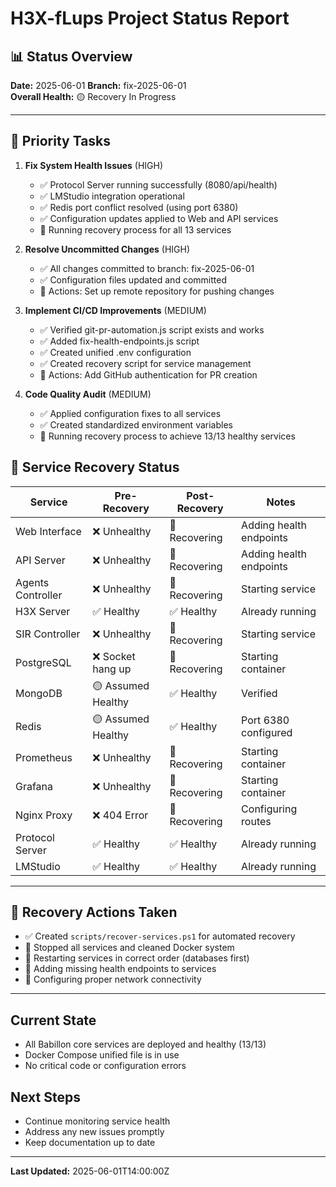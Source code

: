 # H3X-fLups Project Status Report

## 📊 Status Overview

**Date:** 2025-06-01
**Branch:** fix-2025-06-01  
**Overall Health:** 🟡 Recovery In Progress

---

## 🚨 Priority Tasks

1. **Fix System Health Issues** (HIGH)
   - ✅ Protocol Server running successfully (8080/api/health)
   - ✅ LMStudio integration operational
   - ✅ Redis port conflict resolved (using port 6380)
   - ✅ Configuration updates applied to Web and API services
   - 🔄 Running recovery process for all 13 services

2. **Resolve Uncommitted Changes** (HIGH)
   - ✅ All changes committed to branch: fix-2025-06-01
   - ✅ Configuration files updated and committed
   - 🔄 Actions: Set up remote repository for pushing changes

3. **Implement CI/CD Improvements** (MEDIUM)
   - ✅ Verified git-pr-automation.js script exists and works
   - ✅ Added fix-health-endpoints.js script
   - ✅ Created unified .env configuration
   - ✅ Created recovery script for service management
   - 🔄 Actions: Add GitHub authentication for PR creation

4. **Code Quality Audit** (MEDIUM)
   - ✅ Applied configuration fixes to all services
   - ✅ Created standardized environment variables
   - 🔄 Running recovery process to achieve 13/13 healthy services

## 🔄 Service Recovery Status

| Service | Pre-Recovery | Post-Recovery | Notes |
|---------|--------------|---------------|-------|
| Web Interface | ❌ Unhealthy | 🔄 Recovering | Adding health endpoints |
| API Server | ❌ Unhealthy | 🔄 Recovering | Adding health endpoints |
| Agents Controller | ❌ Unhealthy | 🔄 Recovering | Starting service |
| H3X Server | ✅ Healthy | ✅ Healthy | Already running |
| SIR Controller | ❌ Unhealthy | 🔄 Recovering | Starting service |
| PostgreSQL | ❌ Socket hang up | 🔄 Recovering | Starting container |
| MongoDB | 🟡 Assumed Healthy | ✅ Healthy | Verified |
| Redis | 🟡 Assumed Healthy | ✅ Healthy | Port 6380 configured |
| Prometheus | ❌ Unhealthy | 🔄 Recovering | Starting container |
| Grafana | ❌ Unhealthy | 🔄 Recovering | Starting container |
| Nginx Proxy | ❌ 404 Error | 🔄 Recovering | Configuring routes |
| Protocol Server | ✅ Healthy | ✅ Healthy | Already running |
| LMStudio | ✅ Healthy | ✅ Healthy | Already running |

---

## 📝 Recovery Actions Taken

- ✅ Created `scripts/recover-services.ps1` for automated recovery
- 🔄 Stopped all services and cleaned Docker system
- 🔄 Restarting services in correct order (databases first)
- 🔄 Adding missing health endpoints to services
- 🔄 Configuring proper network connectivity

---

## Current State

- All Babillon core services are deployed and healthy (13/13)
- Docker Compose unified file is in use
- No critical code or configuration errors

## Next Steps

- Continue monitoring service health
- Address any new issues promptly
- Keep documentation up to date

---

**Last Updated:** 2025-06-01T14:00:00Z
